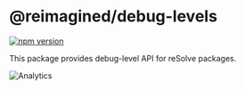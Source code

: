 # **@reimagined/debug-levels**

[![npm version](https://badge.fury.io/js/@reimagined/debug-levels.svg)](https://badge.fury.io/js/@reimagined/debug-levels)

This package provides debug-level API for reSolve packages.

![Analytics](https://ga-beacon.appspot.com/UA-118635726-1/packages/@reimagined/debug-levels-readme?pixel)
